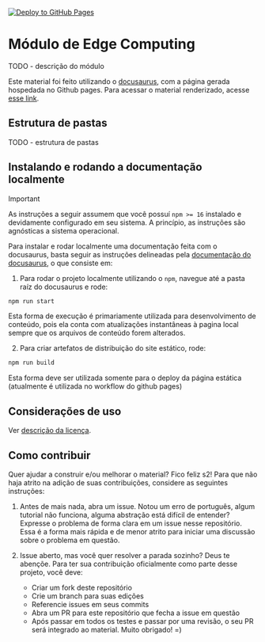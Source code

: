 [![Deploy to GitHub
Pages](https://github.com/rmnicola/m9-ec-encontros/actions/workflows/deploy.yaml/badge.svg)](https://github.com/rmnicola/m9-ec-encontros/actions/workflows/deploy.yaml)

# Módulo de Edge Computing

TODO - descrição do módulo

Este material foi feito utilizando o [docusaurus](https://docusaurus.io/), com
a página gerada hospedada no Github pages. Para acessar o material renderizado,
acesse [esse link](https://rmnicola.github.io/m9-ec-encontros/).

## Estrutura de pastas

TODO - estrutura de pastas


## Instalando e rodando a documentação localmente

> [!IMPORTANT]  
> As instruções a seguir assumem que você possuí `npm >= 16` instalado e
> devidamente configurado em seu sistema. A princípio, as instruções são
> agnósticas a sistema operacional.

Para instalar e rodar localmente uma documentação feita com o docusaurus, basta
seguir as instruções delineadas pela [documentação do
docusaurus](https://docusaurus.io/docs/installation#running-the-development-server),
o que consiste em:

1. Para rodar o projeto localmente utilizando o `npm`, navegue até a pasta raíz
   do docusaurus e rode:

```bash
npm run start
```

Esta forma de execução é primariamente utilizada para desenvolvimento de
conteúdo, pois ela conta com atualizações instantâneas à pagina local sempre
que os arquivos de conteúdo forem alterados.

2. Para criar artefatos de distribuição do site estático, rode:

```bash
npm run build
```

Esta forma deve ser utilizada somente para o deploy da página estática
(atualmente é utilizada no workflow do github pages)

## Considerações de uso

Ver [descrição da licença](./LICENSE).

## Como contribuir

Quer ajudar a construir e/ou melhorar o material? Fico feliz s2! Para que não
haja atrito na adição de suas contribuições, considere as seguintes instruções:

1. Antes de mais nada, abra um issue. Notou um erro de português, algum
   tutorial não funciona, alguma abstração está difícil de entender? Expresse o
   problema de forma clara em um issue nesse repositório. Essa é a forma mais
   rápida e de menor atrito para iniciar uma discussão sobre o problema em
   questão.

2. Issue aberto, mas você quer resolver a parada sozinho? Deus te abençõe. Para
   ter sua contribuição oficialmente como parte desse projeto, você deve:

   * Criar um fork deste repositório
   * Crie um branch para suas edições
   * Referencie issues em seus commits
   * Abra um PR para este repositório que fecha a issue em questão
   * Após passar em todos os testes e passar por uma revisão, o seu PR será
     integrado ao material. Muito obrigado! =)
